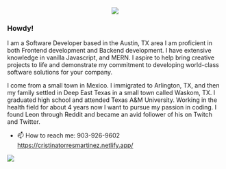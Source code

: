 <h1 align="center">
 <img src="https://i.imgur.com/TC2yS7C.png" />
</h1>


### Howdy!
<!--
**cristinatorresmartinez/cristinatorresmartinez** is a ✨ _special_ ✨ repository because its `README.md` (this file) appears on your GitHub profile.
Howdy!!
- 😄 Pronouns: ...
- ⚡ Fun fact: ...
- 🔭 I’m currently working on ...
- 🌱 I’m currently learning ...
- 👯 I’m looking to collaborate on ...
- 🤔 I’m looking for help with ...
- 💬 Ask me about ...
-->
I am a Software Developer based in the Austin, TX area I am proficient in both Frontend development and Backend development. I have extensive knowledge in vanilla Javascript, and MERN. I aspire to help bring creative projects to life and demonstrate my commitment to developing world-class software solutions for your company.

I come from a small town in Mexico. I immigrated to Arlington, TX, and then my family settled in Deep East Texas in a small town called Waskom, TX. I graduated high school and attended Texas A&M University. Working in the health field for about 4 years now I want to pursue my passion in coding. I found Leon through Reddit and became an avid follower of his on Twitch and Twitter. 


- 📫 How to reach me: 903-926-9602 https://cristinatorresmartinez.netlify.app/


![](https://komarev.com/ghpvc/?username=cristinatorresmartinez&color=blue&label=PROFILE+VIEWS)
